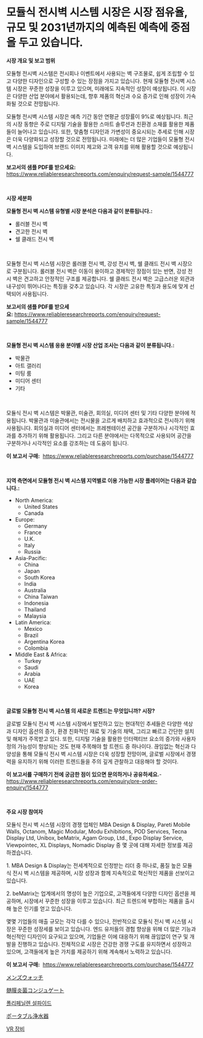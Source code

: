 <p><h1>모듈식 전시벽 시스템 시장은 시장 점유율, 규모 및 2031년까지의 예측된 예측에 중점을 두고 있습니다.</h1></p><p><strong>시장 개요 및 보고 범위</strong></p>
<p><p>모듈형 전시벽 시스템은 전시회나 이벤트에서 사용되는 벽 구조물로, 쉽게 조립할 수 있고 다양한 디자인으로 구성할 수 있는 장점을 가지고 있습니다. 현재 모듈형 전시벽 시스템 시장은 꾸준한 성장을 이루고 있으며, 미래에도 지속적인 성장이 예상됩니다. 이 시장은 다양한 산업 분야에서 활용되는데, 향후 제품의 혁신과 수요 증가로 인해 성장이 가속화될 것으로 전망됩니다.</p><p>모듈형 전시벽 시스템 시장은 예측 기간 동안 연평균 성장률이 9%로 예상됩니다. 최근의 시장 동향은 주로 디지털 기술을 활용한 스마트 솔루션과 친환경 소재를 활용한 제품들이 늘어나고 있습니다. 또한, 맞춤형 디자인과 가변성이 중요시되는 추세로 인해 시장은 더욱 다양화되고 성장할 것으로 전망됩니다. 미래에는 더 많은 기업들이 모듈형 전시벽 시스템을 도입하여 브랜드 이미지 제고와 고객 유치를 위해 활용할 것으로 예상됩니다.</p></p>
<p><strong>보고서의 샘플 PDF를 받으세요:</strong> <a href="https://www.reliableresearchreports.com/enquiry/request-sample/1544777">https://www.reliableresearchreports.com/enquiry/request-sample/1544777</a></p>
<p>&nbsp;</p>
<p><strong>시장 세분화</strong></p>
<p><strong>모듈형 전시 벽 시스템 유형별 시장 분석은 다음과 같이 분류됩니다.:</strong></p>
<p><ul><li>롤러블 전시 벽</li><li>견고한 전시 벽</li><li>쉘 클래드 전시 벽</li></ul></p>
<p>&nbsp;</p>
<p><p>모듈형 전시 벽 시스템 시장은 롤러블 전시 벽, 강성 전시 벽, 쉘 클래드 전시 벽 시장으로 구분됩니다. 롤러블 전시 벽은 이동이 용이하고 경제적인 장점이 있는 반면, 강성 전시 벽은 견고하고 안정적인 구조를 제공합니다. 쉘 클래드 전시 벽은 고급스러운 외관과 내구성이 뛰어나다는 특징을 갖추고 있습니다. 각 시장은 고유한 특징과 용도에 맞게 선택되어 사용됩니다.</p></p>
<p><strong>보고서의 샘플 PDF를 받으세요:</strong>&nbsp;<a href="https://www.reliableresearchreports.com/enquiry/request-sample/1544777">https://www.reliableresearchreports.com/enquiry/request-sample/1544777</a></p>
<p>&nbsp;</p>
<p><strong> 모듈형 전시 벽 시스템 응용 분야별 시장 산업 조사는 다음과 같이 분류됩니다.:</strong></p>
<p><ul><li>박물관</li><li>아트 갤러리</li><li>미팅 룸</li><li>미디어 센터</li><li>기타</li></ul></p>
<p>&nbsp;</p>
<p><p>모듈식 전시 벽 시스템은 박물관, 미술관, 회의실, 미디어 센터 및 기타 다양한 분야에 적용됩니다. 박물관과 미술관에서는 전시물을 고르게 배치하고 효과적으로 전시하기 위해 사용됩니다. 회의실과 미디어 센터에서는 프레젠테이션 공간을 구분하거나 시각적인 효과를 추가하기 위해 활용됩니다. 그리고 다른 분야에서는 다목적으로 사용되어 공간을 구분하거나 시각적인 요소를 강조하는 데 도움이 됩니다.</p></p>
<p><strong>이 보고서 구매:</strong>&nbsp; <a href="https://www.reliableresearchreports.com/purchase/1544777">https://www.reliableresearchreports.com/purchase/1544777</a></p>
<p>&nbsp;</p>
<p><strong>지역 측면에서 모듈형 전시 벽 시스템 지역별로 이용 가능한 시장 플레이어는 다음과 같습니다.:</strong></p>
<p><ul>
    <li>
        North America:
        <ul>
            <li>United States</li>
            <li>Canada</li>
        </ul>
    </li>
    <li>
        Europe:
        <ul>
            <li>Germany</li>
            <li>France</li>
            <li>U.K.</li>
            <li>Italy</li>
            <li>Russia</li>
        </ul>
    </li>
    <li>
        Asia-Pacific:
        <ul>
            <li>China</li>
            <li>Japan</li>
            <li>South Korea</li>
            <li>India</li>
            <li>Australia</li>
            <li>China Taiwan</li>
            <li>Indonesia</li>
            <li>Thailand</li>
            <li>Malaysia</li>
        </ul>
    </li>
    <li>
        Latin America:
        <ul>
            <li>Mexico</li>
            <li>Brazil</li>
            <li>Argentina Korea</li>
            <li>Colombia</li>
        </ul>
    </li>
    <li>
        Middle East & Africa:
        <ul>
            <li>Turkey</li>
            <li>Saudi</li>
            <li>Arabia</li>
            <li>UAE</li>
            <li>Korea</li>
        </ul>
    </li>
    </ul></p>
<p>&nbsp;</p>
<p><strong>글로벌 모듈형 전시 벽 시스템 의 새로운 트렌드는 무엇입니까? 시장?</strong></p>
<p><p>글로벌 모듈식 전시 벽 시스템 시장에서 발전하고 있는 현대적인 추세들은 다양한 색상과 디자인 옵션의 증가, 환경 친화적인 재료 및 기술의 채택, 그리고 빠르고 간단한 설치 및 해체가 주목받고 있다. 또한, 디지털 기술을 활용한 인터랙티브 요소의 증가와 사용자 정의 가능성이 향상되는 것도 현재 주목해야 할 트렌드 중 하나이다. 끊임없는 혁신과 다양성을 통해 모듈식 전시 벽 시스템 시장은 더욱 성장할 전망이며, 글로벌 시장에서 경쟁력을 유지하기 위해 이러한 트렌드들을 주의 깊게 관찰하고 대응해야 할 것이다.</p></p>
<p><strong>이 보고서를 구매하기 전에 궁금한 점이 있으면 문의하거나 공유하세요.</strong>- <a href="https://www.reliableresearchreports.com/enquiry/pre-order-enquiry/1544777">https://www.reliableresearchreports.com/enquiry/pre-order-enquiry/1544777</a></p>
<p>&nbsp;</p>
<p><strong>주요 시장 참여자</strong></p>
<p><p>모듈식 전시 벽 시스템 시장의 경쟁 업체인 MBA Design & Display, Pareti Mobile Walls, Octanom, Magic Modular, Modu Exhibitions, POD Services, Tecna Display Ltd, Unibox, beMatrix, Agam Group, Ltd., Expo Display Service, Viewpointec, XL Displays, Nomadic Display 중 몇 곳에 대해 자세한 정보를 제공하겠습니다.</p><p>1. MBA Design & Display는 전세계적으로 인정받는 리더 중 하나로, 품질 높은 모듈식 전시 벽 시스템을 제공하며, 시장 성장과 함께 지속적으로 혁신적인 제품을 선보이고 있습니다.</p><p>2. beMatrix는 업계에서의 명성이 높은 기업으로, 고객들에게 다양한 디자인 옵션을 제공하며, 시장에서 꾸준한 성장을 이루고 있습니다. 최근 트렌드에 부합하는 제품을 출시해 높은 인기를 얻고 있습니다.</p><p>몇몇 기업들의 매출 규모는 각각 다를 수 있으나, 전반적으로 모듈식 전시 벽 시스템 시장은 꾸준한 성장세를 보이고 있습니다. 엔드 유저들의 경험 향상을 위해 더 많은 기능과 혁신적인 디자인이 요구되고 있으며, 기업들은 이에 대응하기 위해 끊임없이 연구 및 개발을 진행하고 있습니다. 전체적으로 시장은 건강한 경쟁 구도를 유지하면서 성장하고 있으며, 고객들에게 높은 가치를 제공하기 위해 계속해서 노력하고 있습니다.</p></p>
<p><strong>이 보고서 구매:</strong>&nbsp;&nbsp;<a href="https://www.reliableresearchreports.com/purchase/1544777">https://www.reliableresearchreports.com/purchase/1544777</a></p>
<p><p><a href="https://github.com/vlcostes/Market-Research-Report-List-1/blob/main/149716014576.md">メンズウォッチ</a></p><p><a href="https://github.com/EstaSprer20231/Market-Research-Report-List-1/blob/main/914347514577.md">髄膜炎菌コンジュゲート</a></p><p><a href="https://medium.com/@kenyonjohns/%ED%8F%B4%EB%A6%AC%ED%8E%98%EB%8B%90%EB%A0%8C-%EC%88%A0%ED%8C%8C%EC%9D%B4%EB%93%9C-%EC%8B%9C%EC%9E%A5-%EA%B7%9C%EB%AA%A8-%EC%8B%9C%EC%9E%A5-%EC%A0%84%EB%A7%9D-%EB%B0%8F-%EC%8B%9C%EC%9E%A5-%EC%98%88%EC%B8%A1-2024%EB%85%84%EB%B6%80%ED%84%B0-2031%EB%85%84-4fbd1048fd2f">폴리페닐렌 설파이드</a></p><p><a href="https://medium.com/@redsalmon1949/%E6%90%BA%E5%B8%AF%E7%94%A8%E6%B5%84%E6%B0%B4%E5%99%A8%E5%B8%82%E5%A0%B4%E3%83%AC%E3%83%9D%E3%83%BC%E3%83%88%E3%81%AF-%E3%81%93%E3%81%AE%E5%B8%82%E5%A0%B4%E3%81%AE%E6%9C%80%E6%96%B0%E3%81%AE%E3%83%88%E3%83%AC%E3%83%B3%E3%83%89%E3%81%A8%E6%88%90%E9%95%B7%E6%A9%9F%E4%BC%9A%E3%82%92%E6%98%8E%E3%82%89%E3%81%8B%E3%81%AB%E3%81%97%E3%81%A6%E3%81%84%E3%81%BE%E3%81%99-e4950f185d77">ポータブル浄水器</a></p><p><a href="https://medium.com/@fabiancobuc20222022/vr-%EC%9E%A5%EB%B9%84-%EC%8B%9C%EC%9E%A5-%EB%B6%84%EC%84%9D-%EA%B8%80%EB%A1%9C%EB%B2%8C-%EC%82%B0%EC%97%85-%EC%A0%84%EB%A7%9D-%EB%B0%8F-%EC%98%88%EC%B8%A1-2024%EB%85%84%EB%B6%80%ED%84%B0-2031%EB%85%84%EA%B9%8C%EC%A7%80-57d9aa192d54">VR 장비</a></p></p>
